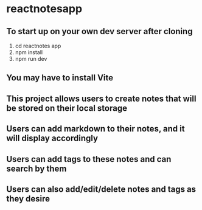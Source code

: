 # reactnotesapp

## To start up on your own dev server after cloning
1. cd reactnotes app
2. npm install
3. npm run dev
## You may have to install Vite

## This project allows users to create notes that will be stored on their local storage
## Users can add markdown to their notes, and it will display accordingly
## Users can add tags to these notes and can search by them
## Users can also add/edit/delete notes and tags as they desire
